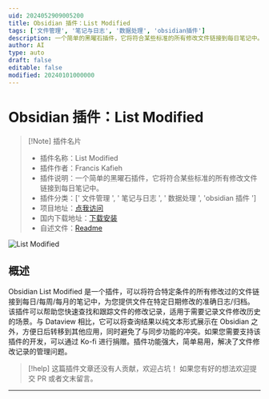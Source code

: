 ```yaml
---
uid: 2024052909005200
title: Obsidian 插件：List Modified
tags: ['文件管理', '笔记与日志', '数据处理', 'obsidian插件']
description: 一个简单的黑曜石插件，它将符合某些标准的所有修改文件链接到每日笔记中。
author: AI
type: auto
draft: false
editable: false
modified: 20240101000000
---
```


# Obsidian 插件：List Modified

> [!Note] 插件名片
> - 插件名称：List Modified
> - 插件作者：Francis Kafieh
> - 插件说明：一个简单的黑曜石插件，它将符合某些标准的所有修改文件链接到每日笔记中。
> - 插件分类：[' 文件管理 ', ' 笔记与日志 ', ' 数据处理 ', 'obsidian 插件 ']
> - 项目地址：[点我访问](https://github.com/franciskafieh/obsidian-list-modified)
> - 国内下载地址：[下载安装](https://pkmer.cn/products/plugin/pluginMarket/?obsidian-list-modified)
> - 自述文件：[Readme](https://ghproxy.net/https://raw.githubusercontent.com/franciskafieh/obsidian-list-modified/master/README.md)

![List Modified](https://cdn.pkmer.cn/covers/obsidian-list-modified.png!pkmer)

## 概述

Obsidian List Modified 是一个插件，可以将符合特定条件的所有修改过的文件链接到每日/每周/每月的笔记中，为您提供文件在特定日期修改的准确日志/归档。该插件可以帮助您快速查找和跟踪文件的修改记录，适用于需要记录文件修改历史的场景。与 Dataview 相比，它可以将查询结果以纯文本形式展示在 Obsidian 之外，方便日后转移到其他应用，同时避免了与同步功能的冲突。如果您需要支持该插件的开发，可以通过 Ko-fi 进行捐赠。插件功能强大，简单易用，解决了文件修改记录的管理问题。

> [!help]
> 这篇插件文章还没有人贡献，欢迎占坑！
> 如果您有好的想法欢迎提交 PR 或者文末留言。

---



